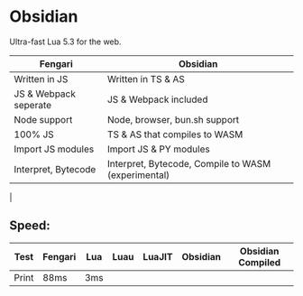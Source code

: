 # Obsidian
Ultra-fast Lua 5.3 for the web.

| Fengari | Obsidian |
|---------|----------|
| Written in JS | Written in TS & AS |
| JS & Webpack seperate | JS & Webpack included |
| Node support | Node, browser, bun.sh support |
| 100% JS | TS & AS that compiles to WASM |
| Import JS modules | Import JS & PY modules |
| Interpret, Bytecode | Interpret, Bytecode, Compile to WASM (experimental) |
| 
## Speed:
| Test | Fengari | Lua | Luau | LuaJIT | Obsidian | Obsidian Compiled |
|------|---------|-----|------|--------|----------|-------------------|
| Print | 88ms | 3ms | 